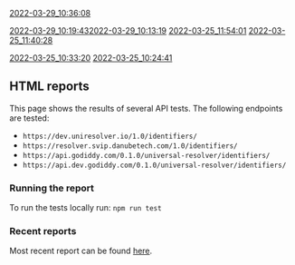 [2022-03-29_10:36:08](https://danubetech.github.io/did-resolution-test-suite/gh-pages/2022-03-29_10:36:08/mochareports/reports.html)


[2022-03-29_10:19:43](https://danubetech.github.io/did-resolution-test-suite/gh-pages/2022-03-29_10:19:43/mochareports/reports.html)[2022-03-29_10:13:19](https://danubetech.github.io/did-resolution-test-suite/gh-pages/2022-03-29_10:13:19/mochareports/reports.html)
[2022-03-25_11:54:01](https://danubetech.github.io/did-resolution-test-suite/gh-pages/2022-03-25_11:54:01/mochareports/reports.html)
[2022-03-25_11:40:28](https://danubetech.github.io/did-resolution-test-suite/gh-pages/2022-03-25_11:40:28/mochareports/reports.html)

[2022-03-25_10:33:20](https://danubetech.github.io/did-resolution-test-suite/gh-pages/2022-03-25_10:33:20/mochareports/reports.html)
[2022-03-25_10:24:41](https://danubetech.github.io/did-resolution-test-suite/gh-pages/2022-03-25_10:24:41/mochareports/reports.html)
## HTML reports

This page shows the results of several API tests. The following endpoints are tested:
- `https://dev.uniresolver.io/1.0/identifiers/`
- `https://resolver.svip.danubetech.com/1.0/identifiers/`
- `https://api.godiddy.com/0.1.0/universal-resolver/identifiers/`
- `https://api.dev.godiddy.com/0.1.0/universal-resolver/identifiers/`

### Running the report

To run the tests locally run:
`npm run test`

### Recent reports
Most recent report can be found [here](https://danubetech.github.io/did-resolution-test-suite/gh-pages/2022-03-23_13:08:16/mochareports/reports.html).
